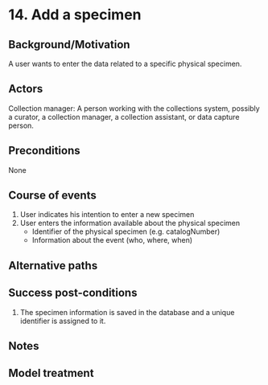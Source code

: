 # 14. Add a specimen

## Background/Motivation

A user wants to enter the data related to a specific physical specimen.

## Actors
Collection manager: A person working with the collections system, possibly a curator, a collection manager, a collection assistant, or data capture person.

## Preconditions
None

## Course of events
1. User indicates his intention to enter a new specimen
1. User enters the information available about the physical specimen
   - Identifier of the physical specimen (e.g. catalogNumber)
   - Information about the event (who, where, when)


## Alternative paths

## Success post-conditions

1. The specimen information is saved in the database and a unique identifier is assigned to it.

## Notes

## Model treatment
